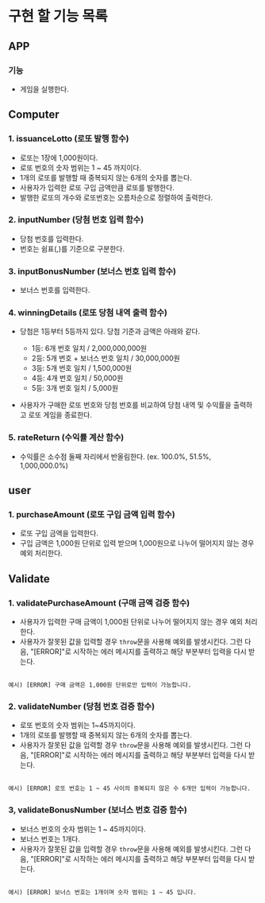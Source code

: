 # 구현 할 기능 목록

## APP

### 기능

- 게임을 실행한다.

## Computer

### 1. issuanceLotto (로또 발행 함수)

- 로또는 1장에 1,000원이다.
- 로또 번호의 숫자 범위는 1 ~ 45 까지이다.
- 1개의 로또를 발행할 때 중복되지 않는 6개의 숫자를 뽑는다.
- 사용자가 입력한 로또 구입 금액만큼 로또를 발행한다.
- 발행한 로또의 개수와 로또번호는 오름차순으로 정렬하여 출력한다.

### 2. inputNumber (당첨 번호 입력 함수)

- 당첨 번호를 입력한다.
- 번호는 쉼표(,)를 기준으로 구분한다.

### 3. inputBonusNumber (보너스 번호 입력 함수)

- 보너스 번호를 입력한다.

### 4. winningDetails (로또 당첨 내역 출력 함수)

- 당첨은 1등부터 5등까지 있다. 당첨 기준과 금액은 아래와 같다.

  - 1등: 6개 번호 일치 / 2,000,000,000원
  - 2등: 5개 번호 + 보너스 번호 일치 / 30,000,000원
  - 3등: 5개 번호 일치 / 1,500,000원
  - 4등: 4개 번호 일치 / 50,000원
  - 5등: 3개 번호 일치 / 5,000원

- 사용자가 구매한 로또 번호와 당첨 번호를 비교하여 당첨 내역 및 수익률을 출력하고 로또 게임을 종료한다.

### 5. rateReturn (수익률 계산 함수)

- 수익률은 소수점 둘째 자리에서 반올림한다. (ex. 100.0%, 51.5%, 1,000,000.0%)

## user

### 1. purchaseAmount (로또 구입 금액 입력 함수)

- 로또 구입 금액을 입력한다.
- 구입 금액은 1,000원 단위로 입력 받으며 1,000원으로 나누어 떨어지지 않는 경우 예외 처리한다.

## Validate

### 1. validatePurchaseAmount (구매 금액 검증 함수)

- 사용자가 입력한 구매 금액이 1,000원 단위로 나누어 떨어지지 않는 경우 예외 처리한다.
- 사용자가 잘못된 값을 입력할 경우 `throw`문을 사용해 예외를 발생시킨다. 그런 다음, "[ERROR]"로 시작하는 에러 메시지를 출력하고 해당 부분부터 입력을 다시 받는다.

```

예시) [ERROR] 구매 금액은 1,000원 단위로만 입력이 가능합니다.

```

### 2. validateNumber (당첨 번호 검증 함수)

- 로또 번호의 숫자 범위는 1~45까지이다.
- 1개의 로또를 발행할 때 중복되지 않는 6개의 숫자를 뽑는다.
- 사용자가 잘못된 값을 입력할 경우 `throw`문을 사용해 예외를 발생시킨다. 그런 다음, "[ERROR]"로 시작하는 에러 메시지를 출력하고 해당 부분부터 입력을 다시 받는다.

```

예시) [ERROR] 로또 번호는 1 ~ 45 사이의 중복되지 않은 수 6개만 입력이 가능합니다.

```

### 3, validateBonusNumber (보너스 번호 검증 함수)

- 보너스 번호의 숫자 범위는 1 ~ 45까지이다.
- 보너스 번호는 1개다.
- 사용자가 잘못된 값을 입력할 경우 `throw`문을 사용해 예외를 발생시킨다. 그런 다음, "[ERROR]"로 시작하는 에러 메시지를 출력하고 해당 부분부터 입력을 다시 받는다.

```

예시) [ERROR] 보너스 번호는 1개이며 숫자 범위는 1 ~ 45 입니다.

```

```

```
